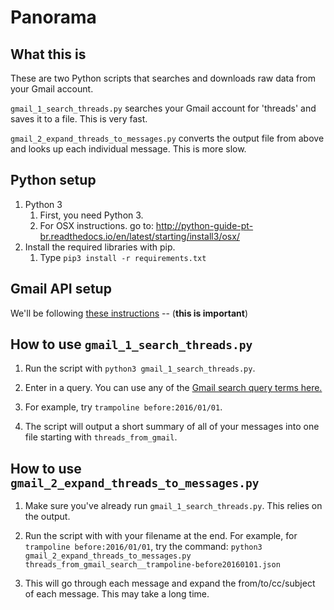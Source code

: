 # Panorama

## What this is

These are two Python scripts that searches and downloads raw data from your Gmail account.

`gmail_1_search_threads.py` searches your Gmail account for 'threads' and saves it to a file. This is very fast.

`gmail_2_expand_threads_to_messages.py` converts the output file from above and looks up each individual message. This is more slow.

## Python setup

1. Python 3 
    1. First, you need Python 3.
    2. For OSX instructions. go to: http://python-guide-pt-br.readthedocs.io/en/latest/starting/install3/osx/
2. Install the required libraries with pip.
    1. Type `pip3 install -r requirements.txt`
    
## Gmail API setup

We'll be following [these instructions](GMAIL_API_SETUP.md) -- (**this is important**)

## How to use `gmail_1_search_threads.py`

1. Run the script with `python3 gmail_1_search_threads.py`.

2. Enter in a query. You can use any of the [Gmail search query terms here.](https://developers.google.com/gmail/api/quickstart/python)

3. For example, try `trampoline before:2016/01/01`.

4. The script will output a short summary of all of your messages into one file starting with `threads_from_gmail`.

## How to use `gmail_2_expand_threads_to_messages.py`

1. Make sure you've already run `gmail_1_search_threads.py`. This relies on the output.

2. Run the script with with your filename at the end. For example, for `trampoline before:2016/01/01`, try the command: `python3 gmail_2_expand_threads_to_messages.py threads_from_gmail_search__trampoline-before20160101.json`

3. This will go through each message and expand the from/to/cc/subject of each message. This may take a long time.
